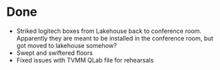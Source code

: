 # Done

- Striked logitech boxes from Lakehouse back to conference room. Apparently they are meant to be installed in the conference room, but got moved to lakehouse somehow?
- Swept and swiftered floors
- Fixed issues with TVMM QLab file for rehearsals
